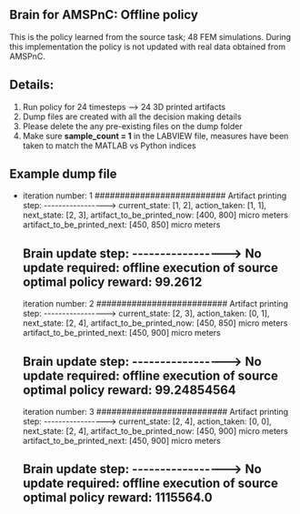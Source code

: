 ## Brain for AMSPnC: Offline policy
This is the policy learned from the source task; 48 FEM simulations. During this implementation the policy is not updated with real data obtained from AMSPnC.

## Details:
1. Run policy for 24 timesteps --> 24 3D printed artifacts 
2. Dump files are created with all the decision making details
3. Please delete the any pre-existing files on the dump folder
4. Make sure **sample_count = 1** in the LABVIEW file, measures have been taken to match the MATLAB vs Python indices

## Example dump file 
-   iteration number: 1 ########################## 
    Artifact printing step: -----------------> 
        current_state: [1, 2], 
        action_taken: [1, 1], 
        next_state: [2, 3], 
        artifact_to_be_printed_now: [400, 800] micro meters
        artifact_to_be_printed_next: [450, 850] micro meters


    Brain update step: -----------------> 
        No update required: offline execution of source optimal policy 
        reward: 99.2612
    ------------------------------------------------------- 

    iteration number: 2 ########################## 
    Artifact printing step: -----------------> 
        current_state: [2, 3], 
        action_taken: [0, 1], 
        next_state: [2, 4], 
        artifact_to_be_printed_now: [450, 850] micro meters
        artifact_to_be_printed_next: [450, 900] micro meters


    Brain update step: -----------------> 
        No update required: offline execution of source optimal policy 
        reward: 99.24854564
    ------------------------------------------------------- 

    iteration number: 3 ########################## 
    Artifact printing step: -----------------> 
        current_state: [2, 4], 
        action_taken: [0, 0], 
        next_state: [2, 4], 
        artifact_to_be_printed_now: [450, 900] micro meters
        artifact_to_be_printed_next: [450, 900] micro meters


    Brain update step: -----------------> 
        No update required: offline execution of source optimal policy 
        reward: 1115564.0
    ------------------------------------------------------- 
